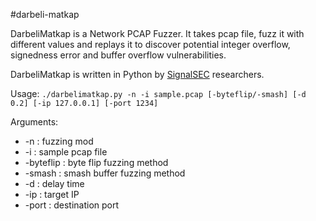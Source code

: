 #darbeli-matkap

DarbeliMatkap is a Network PCAP Fuzzer. It takes pcap file, fuzz it with different values and replays it to discover potential integer overflow, signedness error and buffer overflow vulnerabilities.

DarbeliMatkap is written in Python by [SignalSEC](http://www.signalsec.com/) researchers.

Usage: `./darbelimatkap.py -n -i sample.pcap [-byteflip/-smash] [-d 0.2] [-ip 127.0.0.1] [-port 1234]`

Arguments:  
*	-n        : fuzzing mod
*	-i        : sample pcap file
*	-byteflip : byte flip fuzzing method
*	-smash    : smash buffer fuzzing method
*	-d        : delay time
*	-ip       : target IP
*	-port     : destination port
